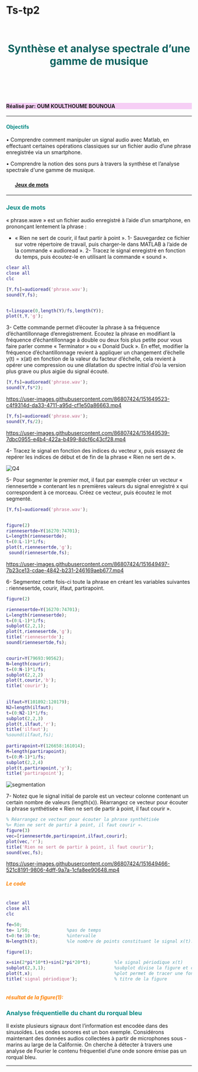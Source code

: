 # Ts-tp2




<h1 style="color:#0B615E;  text-align:center; vertical-align: middle; padding:40px 0; margin-top:30px " >Synthèse et analyse spectrale d’une gamme de musique</h1>
             </br>

<h4 style="background-color:#F6CEF5" > Réalisé par: OUM KOULTHOUME BOUNOUA </h4>


------------

<h4 style="color:#088A85;"> Objectifs 
  
</h4>• Comprendre comment manipuler un signal audio avec Matlab, en effectuant 
certaines opérations classiques sur un fichier audio d’une phrase enregistrée via 
un smartphone.
</br>

• Comprendre la notion des sons purs à travers la synthèse et l’analyse spectrale 
d'une gamme de musique.
 </p>

<ul>
<h3 style="color:#58ACFA";>

<h4> <a href="#rep-id">  Jeux de mots </a></h4>

</h3>
</ul>
      
------------
   <h3 style="color:#088A85" id="rep-id" >Jeux de mots</h3>
  

« phrase.wave » est un fichier audio enregistré à l’aide d’un smartphone, en 
prononçant lentement la phrase : 
- « Rien ne sert de courir, il faut partir à point ». 
1- Sauvegardez ce fichier sur votre répertoire de travail, puis charger-le dans MATLAB 
à l’aide de la commande « audioread ».
2- Tracez le signal enregistré en fonction du temps, puis écoutez-le en utilisant la 
commande « sound ».

```Matlab
clear all
close all
clc

[Y,fs]=audioread('phrase.wav');
sound(Y,fs);


t=linspace(0,length(Y)/fs,length(Y));
plot(t,Y,'g');

```


3- Cette commande permet d’écouter la phrase à sa fréquence d’échantillonnage 
d’enregistrement. Ecoutez la phrase en modifiant la fréquence d’échantillonnage à 
double ou deux fois plus petite pour vous faire parler comme « Terminator » ou « 
Donald Duck ». En effet, modifier la fréquence d’échantillonnage revient à appliquer 
un changement d’échelle y(t) = x(at) en fonction de la valeur du facteur d’échelle, cela 
revient à opérer une compression ou une dilatation du spectre initial d’où la version 
plus grave ou plus aigüe du signal écouté.


```Matlab
[Y,fs]=audioread('phrase.wav');
sound(Y,fs*2);

```


https://user-images.githubusercontent.com/86807424/151649523-c4f9314d-da33-4711-a95d-cf1e50a86663.mp4



```Matlab
[Y,fs]=audioread('phrase.wav');
sound(Y,fs/2);

```


https://user-images.githubusercontent.com/86807424/151649539-7dbc0955-e4b4-422a-b499-8dcf6c43cf28.mp4




4- Tracez le signal en fonction des indices du vecteur x, puis essayez de repérer les 
indices de début et de fin de la phrase « Rien ne sert de ».

   ![Q4](https://user-images.githubusercontent.com/86807424/151649507-983b34c0-ab32-4143-a942-9a4bc0e3d313.png)

   
5- Pour segmenter le premier mot, il faut par exemple créer un vecteur « riennesertde »
contenant les n premières valeurs du signal enregistré x qui correspondent à ce 
morceau. Créez ce vecteur, puis écoutez le mot segmenté.


```Matlab
[Y,fs]=audioread('phrase.wav');


figure(2)
riennesertde=Y(16270:74701);
L=length(riennesertde);
t=(0:L-1)*1/fs;
plot(t,riennesertde,'g');
 sound(riennesertde,fs);

```


https://user-images.githubusercontent.com/86807424/151649497-7b23ce13-cdae-4842-b231-246169aeb677.mp4



6- Segmentez cette fois-ci toute la phrase en créant les variables suivantes : 
riennesertde, courir, ilfaut, partirapoint.

```Matlab
figure(2)

riennesertde=Y(16270:74701);
L=length(riennesertde);
t=(0:L-1)*1/fs;
subplot(2,2,1);
plot(t,riennesertde,'g');
title('riennesertde');
sound(riennesertde,fs);


courir=Y(79693:90562);
N=length(courir);
t=(0:N-1)*1/fs;
subplot(2,2,2)
plot(t,courir,'b');
title('courir');

 
ilfaut=Y(101892:120179);
N2=length(ilfaut);
t=(0:N2-1)*1/fs;
subplot(2,2,3)
plot(t,ilfaut,'r');
title('ilfaut');
%sound(ilfaut,fs);
 
partirapoint=Y(126658:161014);
M=length(partirapoint);
t=(0:M-1)*1/fs;
subplot(2,2,4)
plot(t,partirapoint,'y');
title('partirapoint');

```
![segmentation](https://user-images.githubusercontent.com/86807424/151649484-a52d0563-beb6-45ec-ab21-40b359ac7a60.png)


7- Notez que le signal initial de parole est un vecteur colonne contenant un certain 
nombre de valeurs (length(x)). Réarrangez ce vecteur pour écouter la phrase 
synthétisée « Rien ne sert de partir à point, il faut courir ».
```Matlab
% Réarrangez ce vecteur pour écouter la phrase synthétisée 
%« Rien ne sert de partir à point, il faut courir ».
figure(3)
vec=[riennesertde,partirapoint,ilfaut,courir];
plot(vec,'r');
title('Rien ne sert de partir à point, il faut courir');
sound(vec,fs);

```





https://user-images.githubusercontent.com/86807424/151649466-521c8191-9806-4dff-9a7a-1cfa8ee90648.mp4





<h5 style="color:#FF8000"> Le code</h5>

```Matlab

clear all 
close all
clc

fe=50;
te= 1/50;              %pas de temps 
t=0:te:10-te;          %intervalle
N=length(t);           %le nombre de points constituant le signal x(t).

figure(1);

x=sin(2*pi*10*t)+sin(2*pi*20*t);         %le signal périodique x(t)
subplot(2,3,1);                          %subplot divise la figure et crée des axes à la position spécifiée.
plot(t,x);                               %plot permet de tracer une fonction
title('signal périodique');              % titre de la figure



```

<h5 style="color:#FF8000">résultat de la figure(1):</h5>








   <h3 style="color:#088A85" id="analys-id" >Analyse fréquentielle du chant du rorqual bleu</h3>


Il existe plusieurs signaux dont l’information est encodée dans des sinusoïdes. Les ondes sonores est un bon exemple. Considérons maintenant des données audios collectées à partir de microphones sous - marins au large de la Californie. On cherche à détecter à travers une analyse de Fourier le contenu fréquentiel d’une onde sonore émise pas un rorqual bleu.


--------
 
  
  </div>
